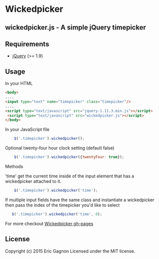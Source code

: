 # Wickedpicker

## wickedpicker.js - A simple jQuery timepicker

## Requirements

* [jQuery](http://jquery.com/download/) (>= 1.9)

## Usage

In your HTML
 ```html
 <body>
 ....
 <input type="text" name="timepicker" class="timepicker"/>
 ....
 <script type="text/javascript" src="jquery-1.11.3.min.js"></script>
  <script type="text/javascript" src="wickedpicker.js"></script>
 </body>
 ```

In your JavaScript file
 ```javascript
     $('.timepicker').wickedpicker();
 ```

Optional twenty-four hour clock setting (default false)
```javascript
    $('.timepicker').wickedpicker({twentyFour: true});
```

Methods

'time' get the current time inside of the input element that has a wickedpicker attached to it.
```javascript
    $('.timepicker').wickedpicker('time');
```

  If multiple input fields have the same class and instantiate a wickedpicker then pass the index of the timepicker
  you'd like to select
 ```javascript
    $('.timepicker').wickedpicker('time', 0);
 ```

 For more checkout
 [Wickedpicker gh-pages](http://wickedridge.github.io/wickedpicker/)

## License

 Copyright (c) 2015 Eric Gagnon Licensed under the MIT license.

